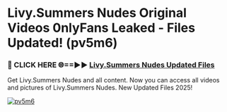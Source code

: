 # Livy.Summers Nudes Original Videos 0nlyFans Leaked - Files Updated! (pv5m6)

<h3>🔴 CLICK HERE 🌐==►► <a href="https://tinyurl.com/4mcuefdz" rel="nofollow">Livy.Summers Nudes Updated Files</a></h3>

Get Livy.Summers Nudes and all content. Now you can access all videos and pictures of Livy.Summers Nudes. New Updated Files 2025!

[![pv5m6](https://i.imgur.com/StAQSOY.gif)](https://tinyurl.com/4mcuefdz)
